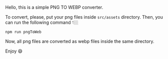 Hello, this is a simple PNG TO WEBP converter. 

To convert, please, put your png files inside `src/assets` directory. Then, you can run the following command 👇🏼

``` 
npm run pngToWeb
```

Now, all png files are converted as webp files inside the same directory. 

Enjoy 😄
